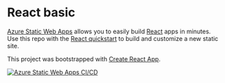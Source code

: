 # React basic

[Azure Static Web Apps](https://docs.microsoft.com/azure/static-web-apps/overview) allows you to easily build [React](https://reactjs.org/) apps in minutes. Use this repo with the [React quickstart](https://docs.microsoft.com/azure/static-web-apps/getting-started?tabs=react) to build and customize a new static site.

This project was bootstrapped with [Create React App](https://github.com/facebook/create-react-app).

[![Azure Static Web Apps CI/CD](https://github.com/mhoffner/my-first-static-web-app/actions/workflows/develop.yml/badge.svg?branch=develop)](https://github.com/mhoffner/my-first-static-web-app/actions/workflows/develop.yml)
